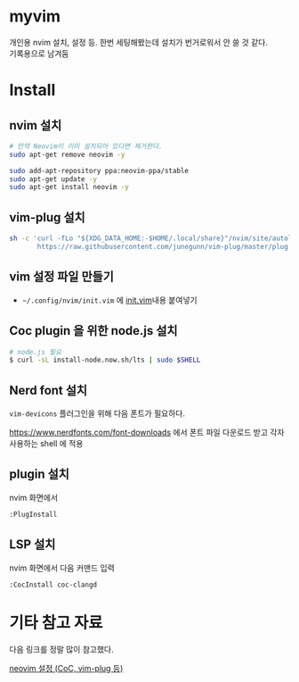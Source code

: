 # myvim

개인용 nvim 설치, 설정 등.
한번 세팅해봤는데 설치가 번거로워서 안 쓸 것 같다.  
기록용으로 남겨둠

# Install

## nvim 설치


```sh
# 만약 Neovim이 이미 설치되어 있다면 제거한다.
sudo apt-get remove neovim -y

sudo add-apt-repository ppa:neovim-ppa/stable 
sudo apt-get update -y
sudo apt-get install neovim -y
```

## vim-plug 설치

```sh
sh -c 'curl -fLo "${XDG_DATA_HOME:-$HOME/.local/share}"/nvim/site/autoload/plug.vim --create-dirs \
       https://raw.githubusercontent.com/junegunn/vim-plug/master/plug.vim'
```

## vim 설정 파일 만들기

* `~/.config/nvim/init.vim` 에 [init.vim](./init.vim)내용 붙여넣기

## Coc plugin 을 위한 node.js 설치

```sh
# node.js 필요
$ curl -sL install-node.now.sh/lts | sudo $SHELL
```

## Nerd font 설치

`vim-devicons` 플러그인을 위해 다음 폰트가 필요하다.

https://www.nerdfonts.com/font-downloads 에서 폰트 파일 다운로드 받고 각자 사용하는 shell 에 적용

## plugin 설치

nvim 화면에서

```sh
:PlugInstall
```

## LSP 설치

nvim 화면에서 다음 커맨드 입력

```
:CocInstall coc-clangd
```

# 기타 참고 자료

다음 링크를 정말 많이 참고했다.

[neovim 설정 (CoC, vim-plug 등)](https://velog.io/@mythos/Linux-neovim-%EC%84%A4%EC%A0%95-CoC-Vim-Plug-treesitter-NERDTree#4-coc-conquer-of-completion)